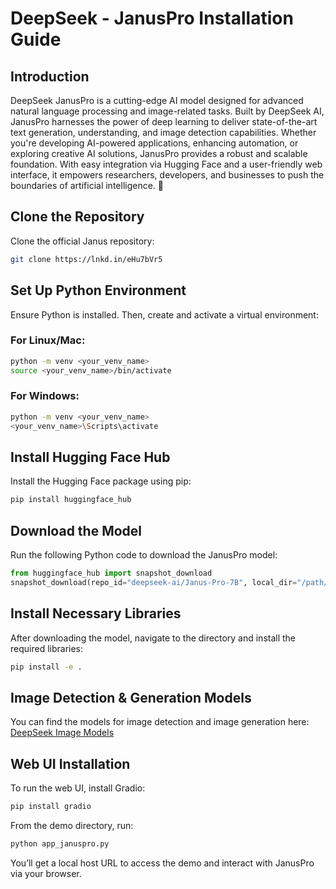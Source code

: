 # DeepSeek - JanusPro Installation Guide
## Introduction
DeepSeek JanusPro is a cutting-edge AI model designed for advanced natural language processing and image-related tasks. Built by DeepSeek AI, JanusPro harnesses the power of deep learning to deliver state-of-the-art text generation, understanding, and image detection capabilities. Whether you're developing AI-powered applications, enhancing automation, or exploring creative AI solutions, JanusPro provides a robust and scalable foundation. With easy integration via Hugging Face and a user-friendly web interface, it empowers researchers, developers, and businesses to push the boundaries of artificial intelligence. 🚀


## Clone the Repository
Clone the official Janus repository:
```bash
git clone https://lnkd.in/eHu7bVr5
```

## Set Up Python Environment
Ensure Python is installed. Then, create and activate a virtual environment:

### For Linux/Mac:
```bash
python -m venv <your_venv_name>
source <your_venv_name>/bin/activate
```

### For Windows:
```bash
python -m venv <your_venv_name>
<your_venv_name>\Scripts\activate
```

## Install Hugging Face Hub
Install the Hugging Face package using pip:
```bash
pip install huggingface_hub
```

## Download the Model
Run the following Python code to download the JanusPro model:
```python
from huggingface_hub import snapshot_download
snapshot_download(repo_id="deepseek-ai/Janus-Pro-7B", local_dir="/path/to/your/Janus")
```

## Install Necessary Libraries
After downloading the model, navigate to the directory and install the required libraries:
```bash
pip install -e .
```

## Image Detection & Generation Models
You can find the models for image detection and image generation here:
[DeepSeek Image Models](https://lnkd.in/eKHkAt9E)


## Web UI Installation
To run the web UI, install Gradio:
```bash
pip install gradio
```

From the demo directory, run:
```bash
python app_januspro.py
```

You’ll get a local host URL to access the demo and interact with JanusPro via your browser.


